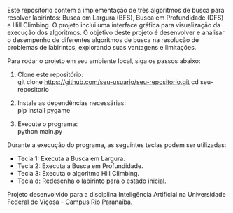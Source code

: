 Este repositório contém a implementação de três algoritmos de busca para resolver labirintos: Busca em Largura (BFS), Busca em Profundidade (DFS) e Hill Climbing. O projeto inclui uma interface gráfica para visualização da execução dos algoritmos. O objetivo deste projeto é desenvolver e analisar o desempenho de diferentes algoritmos de busca na resolução de problemas de labirintos, explorando suas vantagens e limitações.  

Para rodar o projeto em seu ambiente local, siga os passos abaixo:  

1. Clone este repositório:  
   git clone https://github.com/seu-usuario/seu-repositorio.git
   cd seu-repositorio
  
2. Instale as dependências necessárias:  
   pip install pygame
   
4. Execute o programa:  
   python main.py

Durante a execução do programa, as seguintes teclas podem ser utilizadas:  

- Tecla 1: Executa a Busca em Largura.  
- Tecla 2: Executa a Busca em Profundidade.  
- Tecla 3: Executa o algoritmo Hill Climbing.  
- Tecla d: Redesenha o labirinto para o estado inicial.  

Projeto desenvolvido para a disciplina Inteligência Artificial na Universidade Federal de Viçosa - Campus Rio Paranaíba.

